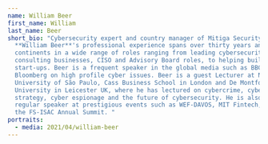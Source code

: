 ```yaml
---
name: William Beer
first_name: William
last_name: Beer
short_bio: "Cybersecurity expert and country manager of Mitiga Security,
  **William Beer**'s professional experience spans over thirty years and four
  continents in a wide range of roles ranging from leading cybersecurity,
  consulting businesses, CISO and Advisory Board roles, to helping build
  start-ups. Beer is a frequent speaker in the global media such as BBC,
  Bloomberg on high profile cyber issues. Beer is a guest Lecturer at NYU, the
  University of São Paulo, Cass Business School in London and De Montfort
  University in Leicester UK, where he has lectured on cybercrime, cyber
  strategy, cyber espionage and the future of cybersecurity. He is also a
  regular speaker at prestigious events such as WEF-DAVOS, MIT Fintech, RSAC and
  the FS-ISAC Annual Summit. "
portraits:
  - media: 2021/04/william-beer
---
```

